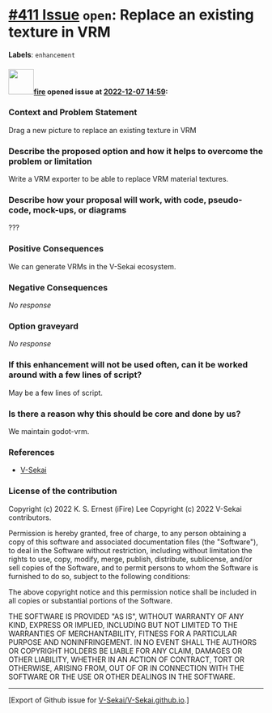 # [\#411 Issue](https://github.com/V-Sekai/V-Sekai.github.io/issues/411) `open`: Replace an existing texture in VRM
**Labels**: `enhancement`


#### <img src="https://avatars.githubusercontent.com/u/32321?u=c2e06a3d2b49a467aa907e54aa259516440267cc&v=4" width="50">[fire](https://github.com/fire) opened issue at [2022-12-07 14:59](https://github.com/V-Sekai/V-Sekai.github.io/issues/411):

### Context and Problem Statement

Drag a new picture to replace an existing texture in VRM

### Describe the proposed option and how it helps to overcome the problem or limitation

Write a VRM exporter to be able to replace VRM material textures.

### Describe how your proposal will work, with code, pseudo-code, mock-ups, or diagrams

???

### Positive Consequences

We can generate VRMs in the V-Sekai ecosystem.

### Negative Consequences

_No response_

### Option graveyard

_No response_

### If this enhancement will not be used often, can it be worked around with a few lines of script?

May be a few lines of script.

### Is there a reason why this should be core and done by us?

We maintain godot-vrm.

### References

- [V-Sekai](https://v-sekai.org/)


### License of the contribution

Copyright (c) 2022 K. S. Ernest (iFire) Lee
Copyright (c) 2022 V-Sekai contributors.

Permission is hereby granted, free of charge, to any person obtaining a copy of this software and associated documentation files (the "Software"), to deal in the Software without restriction, including without limitation the rights to use, copy, modify, merge, publish, distribute, sublicense, and/or sell copies of the Software, and to permit persons to whom the Software is furnished to do so, subject to the following conditions:

The above copyright notice and this permission notice shall be included in all copies or substantial portions of the Software.

THE SOFTWARE IS PROVIDED "AS IS", WITHOUT WARRANTY OF ANY KIND, EXPRESS OR IMPLIED, INCLUDING BUT NOT LIMITED TO THE WARRANTIES OF MERCHANTABILITY, FITNESS FOR A PARTICULAR PURPOSE AND NONINFRINGEMENT. IN NO EVENT SHALL THE AUTHORS OR COPYRIGHT HOLDERS BE LIABLE FOR ANY CLAIM, DAMAGES OR OTHER LIABILITY, WHETHER IN AN ACTION OF CONTRACT, TORT OR OTHERWISE, ARISING FROM, OUT OF OR IN CONNECTION WITH THE SOFTWARE OR THE USE OR OTHER DEALINGS IN THE SOFTWARE.





-------------------------------------------------------------------------------



[Export of Github issue for [V-Sekai/V-Sekai.github.io](https://github.com/V-Sekai/V-Sekai.github.io).]
